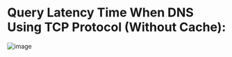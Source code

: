 # Query Latency Time When DNS Using TCP Protocol (Without Cache):

![image](https://github.com/gawhale-ashwini/Security-Project/assets/149654320/dd071f75-77b2-4524-8013-56727763af7a)
